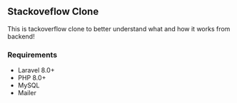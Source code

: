 
## Stackoveflow Clone
This is tackoverflow clone to better understand what and how it works from backend!

### Requirements

- Laravel 8.0+
- PHP 8.0+
- MySQL
- Mailer
 
